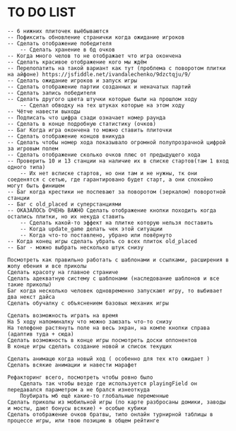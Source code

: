 # TO DO LIST

	-- 6 нижних плиточек выёбываются
	-- Пофиксить обновление странички когда ожидание игроков
	-- Сделать отображение победителя
		-- Сделать хранение в бд очков
	-- Когда много челов то не отображает что игра окончена
	-- Сделать красивое отображение кого мы ждём
	-- Перелопатить на такой вариант как тут (проблема с поворотом плитки на айфоне) https://jsfiddle.net/ivandalechenko/9dzctqju/9/
	-- Сделать ожидание игроков и запуск игры
	-- Сделать отображение партии созданных и неначатых партий 
	-- Сделать запись победителя
	-- Сделать другого цвета штучки которые были на прошлом ходу
		-- Сделал обводку на тех штуках которые на этом ходу
	-- Чётче навести выходы
	-- Подписать что цифра сзади означает номер раунда   
	-- Сделать в конце подробную статистику (очков)
	-- Баг Когда игра окончена то можно ставить плиточки
	-- Сделать отображение концов вникуда
	-- Сделать чтобы номер хода показывало огромной полупрозрачной цифрой за игровым полем 
	-- Сделать отображение сколько очков плюс от предыдущего хода
	-- Проверить 10 и 13 станции на наличие их в списке стартов(там 1 вход одного типа)
		-- Их нет всписке стартов, но они там и не нужны, тк они соеденятся с сетью, где гарантировано будет старт, а они спокойно могут быть финишем
	-- Баг когда крестики не поспевают за поворотом (зеркалом) поворотной станции
	-- Баг с old_placed и суперстанциями
	-- ОКАЗАЛОСЬ ОЧЕНЬ ВАЖНО Сделать отображение кнопки походить когда остались плитки, но их некуда ставить 
		-- Сделать какой-то эффект на плитке которую нельзя поставить
		-- Когда update_game делать чек этой ситуации
		-- Когда что-то поставлено, убрано или повёрнуто
	-- Когда конец игры сделать убрать со всех плиток old_placed
	-- Баг - можно выбрать несколько штук снизу

	Посмотреть как правильно работать с шаблонами и ссылками, расширения в жопу ебения и все приколы
	Сделать красоту на главное страниче
	Сделать адекватную систему с шаблонами (наследование шаблонов и все такие приколы)
	Баг когда несколько человек одновременно запускают игру, то выбивает два некст дайса
	Сделать обучалку с объяснением базовых механик игры
	
	Сделать возможность играть на время
	На 5 ходу напоминалку что можно заюзать что-то снизу
	На телефоне растянуть поле на весь экран, на компе кнопки справа (адаптив туда + сюда)
	Сделать возможность в конце игры посмотреть доски оппонентов
	В конце игры сделать создание новой и список текущих

	Сделать анимацю когда новый ход ( особенно для тех кто ожидает )
	Сделать всякие анимации и навести марафет

	Рефакторинг всего, посмотреть чтобы ровно было
		Сделать так чтобы везде где используется playingField он передавался параметром а не брался изнеоткуда
		Поубирать мб ещё какие-то глобальные переменные
	Сделать приколы из мобильной игры (по карте разбросаны домики, заводы и мосты, дают бонусы всякие) + особые кубики
	Сделать отображение очков братвы, типо онлайн турнирной таблицы в процессе игры, или твою позицию в общем рейтинге







